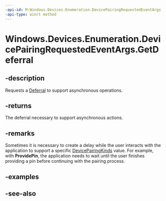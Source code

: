 ```yaml
---
-api-id: M:Windows.Devices.Enumeration.DevicePairingRequestedEventArgs.GetDeferral
-api-type: winrt method
---
```


<!-- Method syntax
public Windows.Foundation.Deferral GetDeferral()
-->

# Windows.Devices.Enumeration.DevicePairingRequestedEventArgs.GetDeferral

## -description
Requests a [Deferral](../windows.foundation/deferral.md) to support asynchronous operations.

## -returns
The deferral necessary to support asynchronous actions.

## -remarks
Sometimes it is necessary to create a delay while the user interacts with the application to support a specific [DevicePairingKinds](devicepairingkinds.md) value. For example, with **ProvidePin**, the application needs to wait until the user finishes providing a pin before continuing with the pairing process.

## -examples

## -see-also
